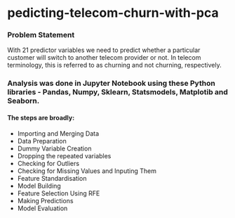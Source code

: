 # pedicting-telecom-churn-with-pca

### Problem Statement
With 21 predictor variables we need to predict whether a particular customer will switch to another telecom provider or not. In telecom terminology, this is referred to as churning and not churning, respectively.

### Analysis was done in Jupyter Notebook using these Python libraries - Pandas, Numpy, Sklearn, Statsmodels, Matplotib and Seaborn.

#### The steps are broadly:

- Importing and Merging Data
- Data Preparation
- Dummy Variable Creation
- Dropping the repeated variables
- Checking for Outliers
- Checking for Missing Values and Inputing Them
- Feature Standardisation
- Model Building
- Feature Selection Using RFE
- Making Predictions
- Model Evaluation
